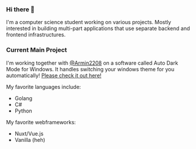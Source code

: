 ### Hi there 👋

I'm a computer science student working on various projects.
Mostly interested in building multi-part applications that use separate backend and frontend infrastructures.

### Current Main Project
I'm working together with [@Armin2208](https://github.com/Armin2208) on a software called Auto Dark Mode for Windows. It handles switching your windows theme for you automatically!
[Please check it out here!](https://github.com/AutoDarkMode/Windows-Auto-Night-Mode)

My favorite languages include:
- Golang
- C#
- Python

My favorite webframeworks:
- Nuxt/Vue.js
- Vanilla (heh)
